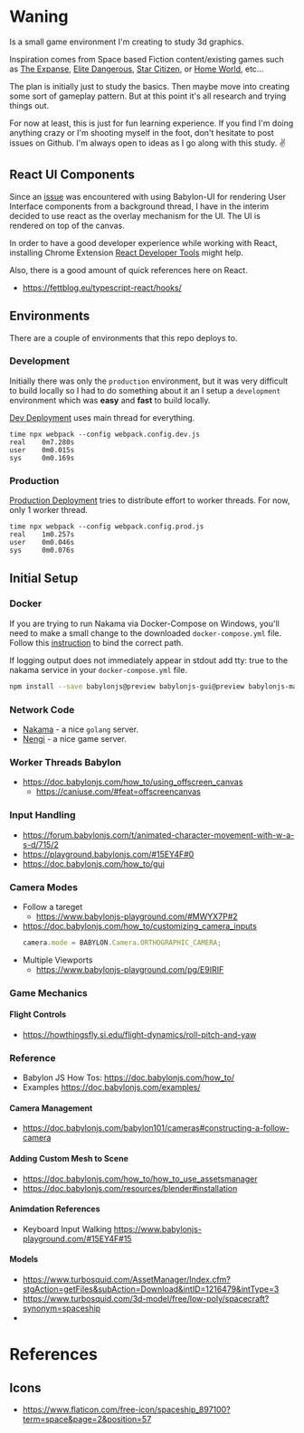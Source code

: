 # Waning

Is a small game environment I'm creating to study 3d graphics.

Inspiration comes from Space based Fiction content/existing games such as [The Expanse](<https://en.wikipedia.org/wiki/The_Expanse_(TV_series)>), [Elite Dangerous](https://en.wikipedia.org/wiki/Elite_Dangerous), [Star Citizen](https://en.wikipedia.org/wiki/Star_Citizen), or [Home World](https://en.wikipedia.org/wiki/Homeworld), etc...

The plan is initially just to study the basics. Then maybe move into creating some sort of gameplay pattern. But at this point it's all research and trying things out.

For now at least, this is just for fun learning experience. If you find I'm doing anything crazy or I'm shooting myself in the foot, don't hesitate to post issues on Github. I'm always open to ideas as I go along with this study. ✌

## React UI Components

Since an [issue](https://forum.babylonjs.com/t/why-does-babylonjs-gui-need-something-from-document/11235?u=bangonkali) was encountered with using Babylon-UI for rendering User Interface components from a background thread, I have in the interim decided to use react as the overlay mechanism for the UI. The UI is rendered on top of the canvas.

In order to have a good developer experience while working with React, installing Chrome Extension [React Developer Tools](https://chrome.google.com/webstore/detail/react-developer-tools/fmkadmapgofadopljbjfkapdkoienihi/related?hl=en) might help.

Also, there is a good amount of quick references here on React.
- https://fettblog.eu/typescript-react/hooks/


## Environments

There are a couple of environments that this repo deploys to.

### Development

Initially there was only the `production` environment, but it was very difficult to build locally so I had to do something about it an I setup a `development` environment which was **easy** and **fast** to build locally.

[Dev Deployment](https://dev.waning.app/index.html) uses main thread for everything.

```
time npx webpack --config webpack.config.dev.js
real    0m7.280s
user    0m0.015s
sys     0m0.169s
```

### Production

[Production Deployment](https://waning.app/index.html) tries to distribute effort to worker threads. For now, only 1 worker thread.

```
time npx webpack --config webpack.config.prod.js
real    1m0.257s
user    0m0.046s
sys     0m0.076s
```

## Initial Setup

### Docker

If you are trying to run Nakama via Docker-Compose on Windows, you'll need to make a small change to the downloaded `docker-compose.yml` file. Follow this [instruction](https://heroiclabs.com/docs/install-docker-quickstart/#data) to bind the correct path.

If logging output does not immediately appear in stdout add tty: true to the nakama service in your `docker-compose.yml` file.

```bash
npm install --save babylonjs@preview babylonjs-gui@preview babylonjs-materials@preview
```

### Network Code

- [Nakama](https://heroiclabs.com/) - a nice `golang` server.
- [Nengi](https://timetocode.com/nengi/authoritative-server) - a nice game server.

### Worker Threads Babylon

- https://doc.babylonjs.com/how_to/using_offscreen_canvas
  - https://caniuse.com/#feat=offscreencanvas

### Input Handling

- https://forum.babylonjs.com/t/animated-character-movement-with-w-a-s-d/715/2
- https://playground.babylonjs.com/#15EY4F#0
- https://doc.babylonjs.com/how_to/gui

### Camera Modes

- Follow a tareget
  - https://www.babylonjs-playground.com/#MWYX7P#2
- https://doc.babylonjs.com/how_to/customizing_camera_inputs
  ```js
  camera.mode = BABYLON.Camera.ORTHOGRAPHIC_CAMERA;
  ```
- Multiple Viewports
  - https://www.babylonjs-playground.com/pg/E9IRIF

### Game Mechanics

#### Flight Controls

- https://howthingsfly.si.edu/flight-dynamics/roll-pitch-and-yaw

### Reference

- Babylon JS How Tos: https://doc.babylonjs.com/how_to/
- Examples https://doc.babylonjs.com/examples/

#### Camera Management

- https://doc.babylonjs.com/babylon101/cameras#constructing-a-follow-camera

#### Adding Custom Mesh to Scene

- https://doc.babylonjs.com/how_to/how_to_use_assetsmanager
- https://doc.babylonjs.com/resources/blender#installation

#### Animdation References

- Keyboard Input Walking https://www.babylonjs-playground.com/#15EY4F#15

#### Models

- https://www.turbosquid.com/AssetManager/Index.cfm?stgAction=getFiles&subAction=Download&intID=1216479&intType=3
- https://www.turbosquid.com/3d-model/free/low-poly/spacecraft?synonym=spaceship
-

# References

## Icons

- https://www.flaticon.com/free-icon/spaceship_897100?term=space&page=2&position=57
